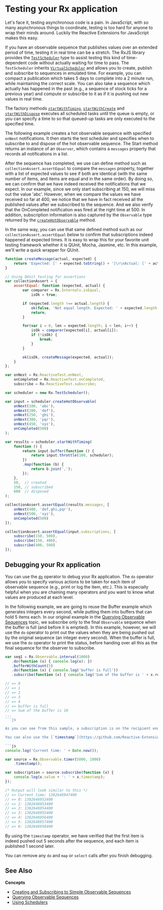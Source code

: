 # Testing your Rx application #

Let's face it, testing asynchronous code is a pain.  In JavaScript, with so many asynchronous things to coordinate, testing is too hard for anyone to wrap their minds around.  Luckily the Reactive Extensions for JavaScript makes this easy.

If you have an observable sequence that publishes values over an extended period of time, testing it in real time can be a stretch. The RxJS library provides the [`TestScheduler`](https://github.com/Reactive-Extensions/RxJS/blob/master/doc/api/testing/testscheduler.md) type to assist testing this kind of time-dependent code without actually waiting for time to pass. The `TestScheduler` inherits [`VirtualScheduler`](https://github.com/Reactive-Extensions/RxJS/blob/master/doc/api/schedulers/virtualtimescheduler.md) and allows you to create, publish and subscribe to sequences in emulated time. For example, you can compact a publication which takes 5 days to complete into a 2 minute run, while maintaining the correct scale. You can also take a sequence which actually has happened in the past (e.g., a sequence of stock ticks for a previous year) and compute or subscribe to it as if it is pushing out new values in real time.

The factory methods [`startWithTiming`](https://github.com/Reactive-Extensions/RxJS/blob/master/doc/api/testing/testscheduler.md#rxtestschedulerprototypestartwithtimingcreate-created-subscribed-disposed), [`startWithCreate`](https://github.com/Reactive-Extensions/RxJS/blob/master/doc/api/testing/testscheduler.md#rxtestschedulerprototypestartwithcreatecreate) and [`startWithDispose`](https://github.com/Reactive-Extensions/RxJS/blob/master/doc/api/testing/testscheduler.md#rxtestschedulerprototypestartwithdisposecreate-disposed) executes all scheduled tasks until the queue is empty, or you can specify a time to so that queued-up tasks are only executed to the specified time.

The following example creates a hot observable sequence with specified `onNext` notifications. It then starts the test scheduler and specifies when to subscribe to and dispose of the hot observable sequence. The Start method returns an instance of an `Observer`, which contains a `messages` property that records all notifications in a list.

After the sequence has completed, we use can define method such as `collectionAssert.assertEqual` to compare the `messages` property, together with a list of expected values to see if both are identical (with the same number of items, and items are equal and in the same order). By doing so, we can confirm that we have indeed received the notifications that we expect. In our example, since we only start subscribing at 150, we will miss out the value 'abc'. However, when we compare the values we have received so far at 400, we notice that we have in fact received all the published values after we subscribed to the sequence. And we also verify that the OnCompleted notification was fired at the right time at 500. In addition, subscription information is also captured by the `Observable` type returned by the [`createHotObservable`](https://github.com/Reactive-Extensions/RxJS/blob/master/doc/api/testing/testscheduler.md#rxtestschedulerprototypecreatehotobservableargs) method.

In the same way, you can use that same defined method such as our `collectionAssert.assertEqual` below to confirm that subscriptions indeed happened at expected times.  It is easy to wrap this for your favorite unit testing framework whether it is QUnit, Mocha, Jasmine, etc.  In this example, we'll write a quick wrapper for QUnit.

```js
function createMessage(actual, expected) {
    return 'Expected: [' + expected.toString() + ']\r\nActual: [' + actual.toString() + ']';
}

// Using QUnit testing for assertions
var collectionAssert = {
    assertEqual: function (expected, actual) {
        var comparer = Rx.Internals.isEqual,
            isOk = true;

        if (expected.length !== actual.length) {
            ok(false, 'Not equal length. Expected: ' + expected.length + ' Actual: ' + actual.length);
            return;
        }

        for(var i = 0, len = expected.length; i < len; i++) {
            isOk = comparer(expected[i], actual[i]);
            if (!isOk) {
                break;
            }
        }

        ok(isOk, createMessage(expected, actual));
    }
};

var onNext = Rx.ReactiveTest.onNext,
    onCompleted = Rx.ReactiveTest.onCompleted,
    subscribe = Rx.ReactiveTest.subscribe;

var scheduler = new Rx.TestScheduler();

var input = scheduler.createHotObservable(
    onNext(100, 'abc'),
    onNext(200, 'def'),
    onNext(250, 'ghi'),
    onNext(300, 'pqr'),
    onNext(450, 'xyz'),
    onCompleted(500)
);

var results = scheduler.startWithTiming(
    function () {
        return input.buffer(function () { 
            return input.throttle(100, scheduler);
        })
        .map(function (b) {
            return b.join(',');
        });
    }, 
    50,  // created
    150, // subscribed 
    600  // disposed
);

collectionAssert.assertEqual(results.messages, [
    onNext(400, 'def,ghi,pqr'),
    onNext(500, 'xyz'),
    onCompleted(500)
]);

collectionAssert.assertEqual(input.subscriptions, [
    subscribe(150, 500),
    subscribe(150, 400),
    subscribe(400, 500)
]);    
```
## Debugging your Rx application ##

You can use the [`do`](https://github.com/Reactive-Extensions/RxJS/blob/master/doc/api/core/observable.md#rxobservableprototypedoobserver--onnext-onerror-oncompleted) operator to debug your Rx application. The `do` operator allows you to specify various actions to be taken for each item of observable sequence (e.g., print or log the item, etc.). This is especially helpful when you are chaining many operators and you want to know what values are produced at each level.

In the following example, we are going to reuse the Buffer example which generates integers every second, while putting them into buffers that can hold 5 items each. In our original example in the [Querying Observable Sequences](querying.md) topic, we subscribe only to the final `Observable` sequence when the buffer is full (and before it is emptied). In this example, however, we will use the `do` operator to print out the values when they are being pushed out by the original sequence (an integer every second). When the buffer is full, we use the `do` operator to print the status, before handing over all this as the final sequence for the observer to subscribe.

```js
var seq1 = Rx.Observable.interval(1000)
   .do(function (x) { console.log(x); })
   .bufferWithCount(5)
   .do(function (x) { console.log('buffer is full'))
   .subscribe(function (x) { console.log('Sum of the buffer is ' + x.reduce(function (acc, x) { return acc + x; }, 0)); });

// => 0 
// => 1 
// => 2 
// => 3 
// => 4 
// => buffer is full 
// => Sum of the buffer is 10
...          
```js

As you can see from this sample, a subscription is on the recipient end of a series of chained observable sequences. At first, we create an observable sequence of integers separate by a second using the Interval operator. Then, we put 5 items into a buffer using the Buffer operator, and send them out as another sequence only when the buffer is full. Lastly, this is handed over to the Subscribe operator. Data propagate down all these intermediate sequences until they are pushed to the observer. In the same way, subscriptions are propagated in the reverse direction to the source sequence. By inserting the `do` operator in the middle of such propagations, you can "spy" on such data flow just like you use console.log  perform debugging.

You can also use the [`timestamp`](https://github.com/Reactive-Extensions/RxJS/blob/master/doc/api/core/observable.md#rxobservableprototypetimestampscheduler) operator to verify the time when an item is pushed out by an observable sequence. This can help you troubleshoot time-based operations to ensure accuracy. Recall the following example from the [Creating and Subscribing to Simple Observable Sequences](creating.md) topic, in which we chain the `timestamp` operator to the query so that each value pushed out by the source sequence will be appended by the time when it is published. By doing so, when we subscribe to this source sequence, we can receive both its value and timestamp.

```js
console.log('Current time: ' + Date.now());

var source = Rx.Observable.timer(5000, 1000)
    .timestamp();

var subscription = source.subscribe(function (x) { 
    console.log(x.value + ': ' + x.timestamp); 
});

/* Output will look similar to this */
// => Current time: 1382646947400 
// => 0: 1382646952400 
// => 1: 1382646953400
// => 2: 1382646954400 
// => 3: 1382646955400 
// => 4: 1382646956400 
// => 5: 1382646957400 
// => 6: 1382646958400 
```

By using the `timestamp` operator, we have verified that the first item is indeed pushed out 5 seconds after the sequence, and each item is published 1 second later.

You can remove any `do` and `map` or `select` calls after you finish debugging.

## See Also ##

**Concepts**
- [Creating and Subscribing to Simple Observable Sequences](creating.md)
- [Querying Observable Sequences](querying.md)
- [Using Schedulers](schedulers.md)
